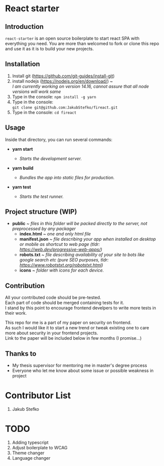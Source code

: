 # React starter

## Introduction

`react-starter` is an open source boilerplate to start react SPA with
everything you need.
You are more than welcomed to fork or clone this repo and use it as it is to
build your new projects.

## Installation

1. Install git (https://github.com/git-guides/install-git)
1. install nodejs (https://nodejs.org/en/download/) ~  
   _I am currently working on version 14.16, cannot assure that all node versions will work same_
1. Type in the console: `npm install -g yarn`
1. Type in the console:  
   `git clone git@github.com:JakubStefko/fireact.git`
1. Type in the console: `cd fireact`

## Usage
Inside that directory, you can run several commands:

- **yarn start**
  - _Starts the development server._

- **yarn build**
  - _Bundles the app into static files for production._

- **yarn test**
  - _Starts the test runner._

## Project structure (WIP)

- **public** ~ _files in this folder will be packed directly to the server, not preprocessed by any packager_
  - **index.html** ~ _one and only html file_
  - **manifest.json** ~ _file describing your app when installed on desktop or mobile as shortcut to web page (tldr: https://web.dev/progressive-web-apps/)_
  - **robots.txt** ~ _file describing availability of your site to bots like google search etc (pure SEO purposes, tldr: https://www.robotstxt.org/robotstxt.html)_
  - **icons** ~ _folder with icons for each device._

## Contribution

All your contributed code should be pre-tested.  
Each part of code should be merged containing tests for it.  
I stand by this point to encourage frontend develpers to write more tests in their work.  
  
This repo for me is a part of my paper on security on frontend.  
As such I would like it to start a new trend or tweak existing one to care more about security in  your frontend projects.  
Link to the paper will be included below in few months (I promise...)

## Thanks to

- My thesis supervisor for mentoring me in master's degree process
- Everyone who let me know about some issue or possible weakness in project

# Contributor List

1. Jakub Stefko

# TODO

1. Adding typescript
1. Adjust boilerplate to WCAG
1. Theme changer
1. Language changer
